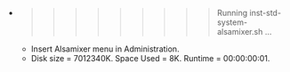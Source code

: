 * >>>>>>>>> Running inst-std-system-alsamixer.sh ...
  * Insert Alsamixer menu in Administration.
  * Disk size = 7012340K. Space Used = 8K. Runtime = 00:00:00:01.
